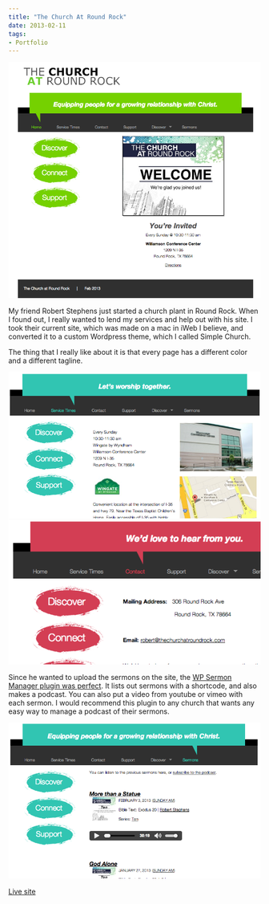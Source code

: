```yaml
---
title: "The Church At Round Rock"
date: 2013-02-11
tags:
- Portfolio
---
```


<img alt="church-at-round-rock" src="./church-at-round-rock.png" />

My friend Robert Stephens just started a church plant in Round Rock. When I found out, I really wanted to lend my services and help out with his site. I took their current site, which was made on a mac in iWeb I believe, and converted it to a custom Wordpress theme, which I called Simple Church.

The thing that I really like about it is that every page has a different color and a different tagline.

<img alt="church-at-round-rock-service" src="./church-at-round-rock-service.png" />

<img alt="church-at-round-rock-contact" src="./church-at-round-rock-contact.png" />

Since he wanted to upload the sermons on the site, the <a href="http://wordpress.org/extend/plugins/sermon-manager-for-wordpress/" target="_blank">WP Sermon Manager plugin was perfect</a>. It lists out sermons with a shortcode, and also makes a podcast. You can also put a video from youtube or vimeo with each sermon. I would recommend this plugin to any church that wants any easy way to manage a podcast of their sermons.

<img alt="church-at-round-rock-sermons" src="./church-at-round-rock-sermons.png" />

<a href="http://www.thechurchatroundrock.com/" target="_blank">Live site</a>

